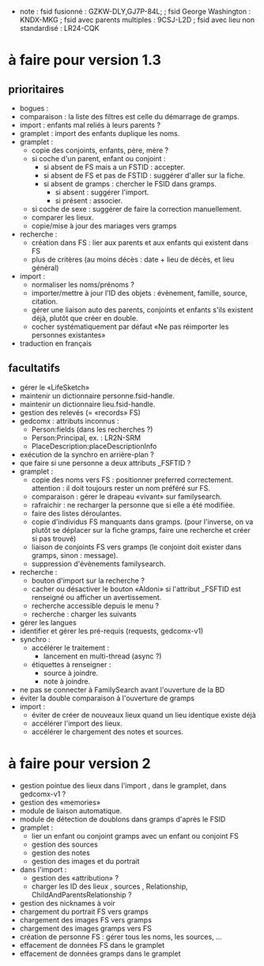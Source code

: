 
* note : fsid fusionné : GZKW-DLY,GJ7P-84L;
        ; fsid George Washington : KNDX-MKG
	; fsid avec parents multiples : 9CSJ-L2D
	; fsid avec lieu non standardisé : LR24-CQK

# à faire pour version 1.3
## prioritaires
* bogues :
 * comparaison : la liste des filtres est celle du démarrage de gramps.
 * import : enfants mal reliés à leurs parents ?
 * gramplet : import des enfants duplique les noms.
* gramplet :
  * copie des conjoints, enfants, père, mère ?
  * si coche d'un parent, enfant ou conjoint :
    * si absent de FS mais a un FSTID : accepter.
    * si absent de FS et pas de FSTID : suggérer d'aller sur la fiche.
    * si absent de gramps : chercher le FSID dans gramps.
      * si absent : suggérer l'import.
      * si présent : associer.
  * si coche de sexe : suggérer de faire la correction manuellement.
  * comparer les lieux.
  * copie/mise à jour des mariages vers gramps
* recherche :
  * création dans FS : lier aux parents et aux enfants qui existent dans FS
  * plus de critères (au moins décès : date + lieu de décès, et lieu général)
* import :
  * normaliser les noms/prénoms ?
  * importer/mettre à jour l'ID des objets : évènement, famille, source, citation.
  * gérer une liaison auto des parents, conjoints et enfants s'ils existent déjà, plutôt que créer en double.
  * cocher systématiquement par défaut «Ne pas réimporter les personnes existantes»
* traduction en français
## facultatifs
* gérer le «LifeSketch»
* maintenir un dictionnaire personne.fsid-handle.
* maintenir un dictionnaire lieu.fsid-handle.
* gestion des relevés (= «records» FS)
* gedcomx : attributs inconnus :
  * Person:fields (dans les recherches ?)
  * Person:Principal, ex. : LR2N-SRM
  * PlaceDescription:placeDescriptionInfo
* exécution de la synchro en arrière-plan ?
* que faire si une personne a deux attributs \_FSFTID ?
* gramplet :
  * copie des noms vers FS : positionner preferred correctement.
	attention : il doit toujours rester un nom préféré sur FS.
  * comparaison : gérer le drapeau «vivant» sur familysearch.
  * rafraichir : ne recharger la personne que si elle a été modifiée.
  * faire des listes déroulantes.
  * copie d'individus FS manquants dans gramps. (pour l'inverse, on va plutôt se déplacer sur la fiche gramps, faire une recherche et créer si pas trouvé)
  * liaison de conjoints FS vers gramps (le conjoint doit exister dans gramps, sinon : message).
  * suppression d'évènements familysearch.
* recherche :
  * bouton d'import sur la recherche ?
  * cacher ou désactiver le bouton «Aldoni» si l'attribut \_FSFTID est renseigné
	ou afficher un avertissement.
  * recherche accessible depuis le menu ?
  * recherche : charger les suivants
* gérer les langues
* identifier et gérer les pré-requis (requests, gedcomx-v1)
* synchro :
  * accélérer le traitement :
    * lancement en multi-thread (async ?)
  * étiquettes à renseigner :
    * source à joindre.
    * note à joindre.
* ne pas se connecter à FamilySearch avant l'ouverture de la BD
* éviter la double comparaison à l'ouverture de gramps
* import :
  * éviter de créer de nouveaux lieux quand un lieu identique existe déjà
  * accélérer l'import des lieux.
  * accélérer le chargement des notes et sources.

# à faire pour version 2

* gestion pointue des lieux dans l'import , dans le gramplet, dans gedcomx-v1 ?
* gestion des «memories»
* module de liaison automatique.
* module de détection de doublons dans gramps d'après le FSID
* gramplet :
  * lier un enfant ou conjoint gramps avec un enfant ou conjoint FS
  * gestion des sources
  * gestion des notes
  * gestion des images et du portrait
* dans l'import :
  * gestion des «attribution» ?
  * charger les ID des lieux , sources , Relationship, ChildAndParentsRelationship ?
* gestion des nicknames à voir
* chargement du portrait FS vers gramps
* chargement des images FS vers gramps
* chargement des images gramps vers FS
* création de personne FS : gérer tous les noms, les sources, …
* effacement de données FS dans le gramplet
* effacement de données gramps dans le gramplet


